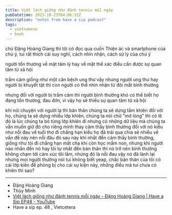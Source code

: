 ```yaml
---
title: Viết lách giống như đánh tennis mỗi ngày
pubDatetime: 2023-10-23T04:06:31Z
description: "notes from have a sip podcast"
tags:
  - vietnamese
  - book
---
```


chú Đặng Hoàng Giang thì tôi có đọc qua cuốn Thiện ác và smartphone của chú ý, tui rất thích cái suy nghĩ, cách nhìn nhận, cách sử lý của chú ý

người tổn thương về mặt tâm lý hay về mặt thể xác điều cần được sự quan tâm từ xã hội

trầm cảm giống như một căn bệch ung thư vậy nhưng người ung thư hay người bị khuyết tật thì con người có thể nhìn nhận từ đôi mắt bình thường

nhưng đối với người bị trầm cảm thì người bình thường khó có thể biết họ đang tổn thương, đau đớn, vì vậy họ sẽ thiếu sự quan tâm từ xã hội

khi nói chuyện với người lạ thì bản thân chúng ta sẽ dựng tấm khiên đối với họ, chúng ta sẽ dựng nhiều lớp khiên, chúng ta nói chữ "mở lòng" thì có lẽ đó là lúc chúng ta bỏ từng lớp khiên đi nhưng có những dữ liệu mà chúng ta vẫn muốn giữ đó cho riêng mình thay cảm thấy bình thường đối với nó kiểu như nỗi đau về tuổi thơ đi chẳng hạn kiểu họ đã trải qua chia sẽ nhiều về vấn đề này nên nỗi đâu đó sau này khi nhắt đến cảm thấy bình thường, giống như tôi đi chẳng hạn mất cha khi còn học mầm non, nhưng khi người nào nhắn đến nó hay tôi tự nhắt đến bản thân thì nó trở nên bình thường không chạm tới cảm xúc tôi lắm, nhưng đó là nỗi đau vậy nó đã lành lại nhưng mọi người thường nói tui không biết yeap, chắc bản thân của tôi có cái lớp kiên để phòng bị cho cái sự kiện này, những điều mà tui chưa có khiên thì sao?

---

- Đặng Hoàng Giang
- Thùy Minh
- [Viết lách giống như đánh tennis mỗi ngày - Đặng Hoàng Giang | Have a Sip EP48 - YouTube](https://www.youtube.com/watch?v=DJRhA4dGHD0)
- Have a sip ep. 48 , Vietcetera
